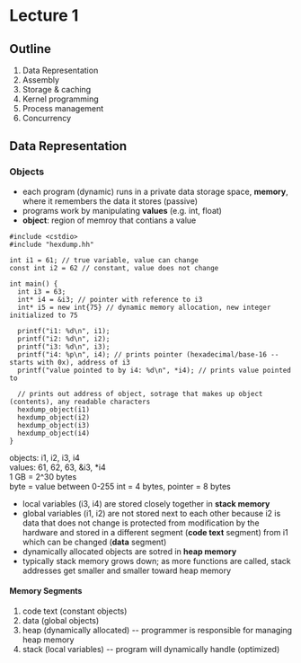 # Lecture 1

## Outline
1. Data Representation
2. Assembly
3. Storage & caching
4. Kernel programming
5. Process management
6. Concurrency

## Data Representation
### Objects
* each program (dynamic) runs in a private data storage space, **memory**, where it remembers the data it stores (passive)  
* programs work by manipulating **values** (e.g. int, float)  
* **object**: region of memroy that contians a value

```
#include <cstdio>
#include "hexdump.hh"

int i1 = 61; // true variable, value can change
const int i2 = 62 // constant, value does not change

int main() {
  int i3 = 63;
  int* i4 = &i3; // pointer with reference to i3
  int* i5 = new int{75} // dynamic memory allocation, new integer initialized to 75
  
  printf("i1: %d\n", i1);
  printf("i2: %d\n", i2);
  printf("i3: %d\n", i3);
  printf("i4: %p\n", i4); // prints pointer (hexadecimal/base-16 -- starts with 0x), address of i3
  printf("value pointed to by i4: %d\n", *i4); // prints value pointed to
  
  // prints out address of object, sotrage that makes up object (contents), any readable characters
  hexdump_object(i1)
  hexdump_object(i2)
  hexdump_object(i3)
  hexdump_object(i4)
}
```
objects: i1, i2, i3, i4  
values: 61, 62, 63, &i3, *i4   
1 GB = 2^30 bytes  
byte = value between 0-255
int = 4 bytes, pointer = 8 bytes

* local variables (i3, i4) are stored closely together in **stack memory**
* global variables (i1, i2) are not stored next to each other because i2 is data that does not change is protected from modification by the hardware and stored in a different segment (**code text** segment) from i1 which can be changed (**data** segment)
* dynamically allocated objects are sotred in **heap memory**
* typically stack memory grows down; as more functions are called, stack addresses get smaller and smaller toward heap memory

#### Memory Segments
1. code text (constant objects)
2. data (global objects)
3. heap (dynamically allocated) -- programmer is responsible for managing heap memory
4. stack (local variables) -- program will dynamically handle (optimized)
